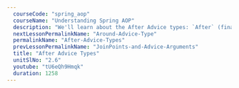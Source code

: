 ```yaml
---
  courseCode: "spring_aop"
  courseName: "Understanding Spring AOP"
  description: "We'll learn about the After Advice types: `After` (finally), `AfterReturning` and `AfterThrowing`."
  nextLessonPermalinkName: "Around-Advice-Type"
  permalinkName: "After-Advice-Types"
  prevLessonPermalinkName: "JoinPoints-and-Advice-Arguments"
  title: "After Advice Types"
  unitSlNo: "2.6"
  youtube: "tU6eQh9Hmqk"
  duration: 1258
---
```

